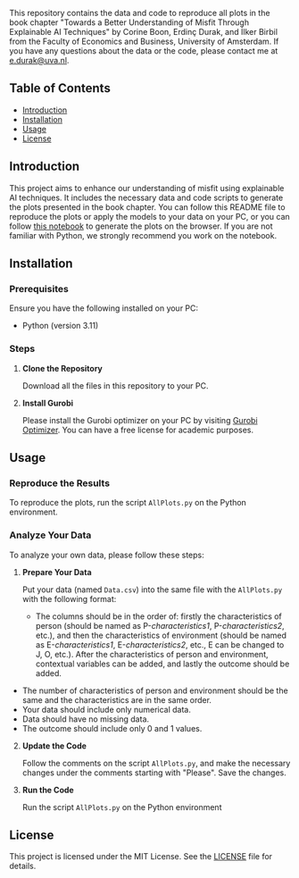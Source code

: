 This repository contains the data and code to reproduce all plots in the book chapter "Towards a Better Understanding of Misfit Through Explainable AI Techniques" by Corine Boon, Erdinç Durak, and İlker Birbil from the Faculty of Economics and Business, University of Amsterdam. If you have any questions about the data or the code, please contact me at [e.durak@uva.nl](mailto:e.durak@uva.nl).

## Table of Contents

- [Introduction](#introduction)
- [Installation](#installation)
- [Usage](#usage)
- [License](#license)

## Introduction

This project aims to enhance our understanding of misfit using explainable AI techniques. It includes the necessary data and code scripts to generate the plots presented in the book chapter. You can follow this README file to reproduce the plots or apply the models to your data on your PC, or you can follow [this notebook](https://colab.research.google.com/drive/15EdqUIpe-8kTYpuw4J06DpsPDv7eZGJl#scrollTo=VL-FNnfztn2_) to generate the plots on the browser. If you are not familiar with Python, we strongly recommend you work on the notebook.

## Installation

### Prerequisites

Ensure you have the following installed on your PC:

- Python (version 3.11)

### Steps

1. **Clone the Repository**

   Download all the files in this repository to your PC.

2. **Install Gurobi**

   Please install the Gurobi optimizer on your PC by visiting [Gurobi Optimizer](https://www.gurobi.com/products/gurobi-optimizer/). You can have a free license for academic purposes.

## Usage

### Reproduce the Results

To reproduce the plots, run the script `AllPlots.py` on the Python environment.

### Analyze Your Data

To analyze your own data, please follow these steps:

1. **Prepare Your Data**

   Put your data (named `Data.csv`) into the same file with the `AllPlots.py` with the following format:
   - The columns should be in the order of: firstly the characteristics of person (should be named as P-_characteristics1_, P-_characteristics2_, etc.), and then the characteristics of environment (should be named as E-_characteristics1_, E-_characteristics2_, etc., E can be changed to J, O, etc.). After the characteristics of person and environment, contextual variables can be added, and lastly the outcome should be added.
  - The number of characteristics of person and environment should be the same and the characteristics are in the same order.
  - Your data should include only numerical data.
  - Data should have no missing data.
  - The outcome should include only 0 and 1 values.

2. **Update the Code**

   Follow the comments on the script `AllPlots.py`, and make the necessary changes under the comments starting with "Please". Save the changes.

3. **Run the Code**

   Run the script `AllPlots.py` on the Python environment

## License

This project is licensed under the MIT License. See the [LICENSE](LICENSE) file for details.
